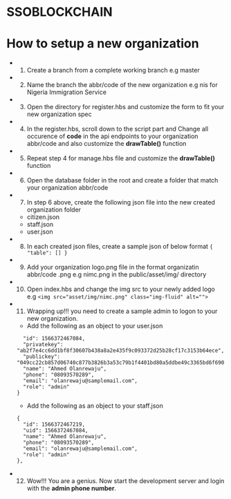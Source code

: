 # SSOBLOCKCHAIN

# How to setup a new organization

- 1. Create a branch from a complete working branch e.g master
- 2. Name the branch the abbr/code of the new organization e.g nis for Nigeria Immigration Service
- 3. Open the directory for register.hbs and customize the form to fit your new organization spec
- 4. In the register.hbs, scroll down to the script part and Change all occurence of **code** 
    in the api endpoints to your organization abbr/code and also customize the **drawTable()** function
- 5. Repeat step 4 for manage.hbs file and customize the **drawTable()** function
- 6. Open the database folder in the root and create a folder that match your organization abbr/code
- 7. In step 6 above, create the following json file into the new created organization folder
    - citizen.json
    - staff.json
    - user.json
- 8. In each created json files, create a sample json of below format
    ``` { "table": [] } ```
- 9. Add your organization logo.png file in the format organizatin abbr/code .png e.g nimc.png
    in the public/asset/img/ directory
- 10. Open index.hbs and change the img src to your newly added logo e.g 
    ``` <img src="asset/img/nimc.png" class="img-fluid" alt=""> ```
- 11. Wrapping up!!! you need to create a sample admin to logon to your new organization.
    - Add the following as an object to your user.json
    ``` {
      "id": 1566372467084,
      "privatekey": "ab2f7e4cc6dd1bf8f30607b438a8a2e435f9c093372d25b28cf17c3153b64ece",
      "publickey": "049cc22cb857d06740c877b3826b3a53c79b1f4401bd80a5ddbe49c3365bd6f690e104691a9ad3d07a25e07155ccc0c9561d1552ab76e07d4de7954a15d94e2be1",
      "name": "Ahmed Olanrewaju",
      "phone": "08093570289",
      "email": "olanrewaju@samplemail.com",
      "role": "admin"
    } 
    ```
    - Add the following as an object to your staff.json
    ```
    {
      "id": 1566372467219,
      "uid": 1566372467084,
      "name": "Ahmed Olanrewaju",
      "phone": "08093570289",
      "email": "olanrewaju@samplemail.com",
      "role": "admin"
    },
    ```
 - 12. Wow!!! You are a genius. Now start the development server and login with the **admin phone number**.   